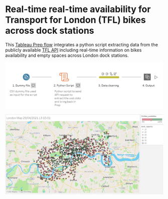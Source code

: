 # Real-time real-time availability for Transport for London (TFL) bikes across dock stations
This [Tableau Prep flow](https://github.com/ferrap/tableau-prep-tfl-bikes/blob/6416ea1b9a0573e417a3405720a8c2632904c386/Bikes%20TFL.tflx) integrates a python script extracting data from the publicly available [TFL API](https://tfl.gov.uk/tfl/syndication/feeds/cycle-hire/livecyclehireupdates.xml) including real-time information on bikes availability and empty spaces across London dock stations.

![alt text](https://github.com/ferrap/tableau-prep-tfl-bikes/blob/main/Prep%20flow.jpg "Tableau Prep Flow")

![alt text](https://github.com/ferrap/tableau-prep-tfl-bikes/blob/main/Map.jpg "Dock stations across London")

